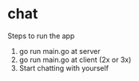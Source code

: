 # chat
Steps to run the app
1. go run main.go at server
2. go run main.go at client (2x or 3x)
3. Start chatting with yourself
